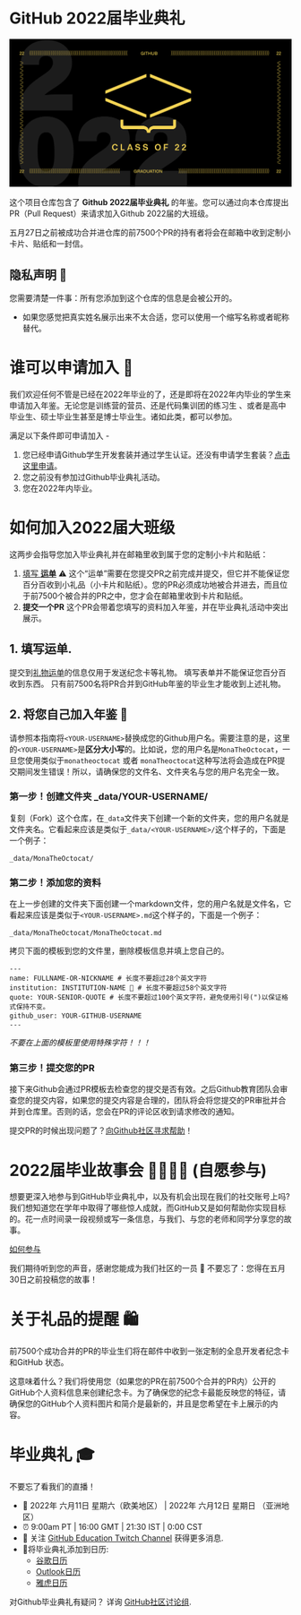 # GitHub 2022届毕业典礼

![顶部展示图片](/assets/GHG_Blog_1.jpg)



这个项目仓库包含了 **Github 2022届毕业典礼** 的年鉴。您可以通过向本仓库提出PR（Pull Request）来请求加入Github 2022届的大班级。

五月27日之前被成功合并进仓库的前7500个PR的持有者将会在邮箱中收到定制小卡片、贴纸和一封信。

## 隐私声明 👀
您需要清楚一件事：所有您添加到这个仓库的信息是会被公开的。
- 如果您感觉把真实姓名展示出来不太合适，您可以使用一个缩写名称或者昵称替代。

# 谁可以申请加入 📝
我们欢迎任何不管是已经在2022年毕业的了，还是即将在2022年内毕业的学生来申请加入年鉴。无论您是训练营的营员、还是代码集训团的练习生 、或者是高中毕业生、硕士毕业生甚至是博士毕业生。诸如此类，都可以参加。

满足以下条件即可申请加入 -
1. 您已经申请Github学生开发套装并通过学生认证。还没有申请学生套装？[点击这里申请](https://education.github.com/discount_requests/student_application?utm_source=2022-06-11-GitHubGraduation)。
2. 您之前没有参加过Github毕业典礼活动。
3. 您在2022年内毕业。

# 如何加入2022届大班级

这两步会指导您加入毕业典礼并在邮箱里收到属于您的定制小卡片和贴纸：
1. [填写 **运单**](https://airtable.com/shrVMo8ItH4wjsO9f)
 ⚠️ 这个“运单”需要在您提交PR之前完成并提交，但它并不能保证您百分百收到小礼品（小卡片和贴纸）。您的PR必须成功地被合并进去，而且位于前7500个被合并的PR之中，您才会在邮箱里收到卡片和贴纸。
2. **提交一个PR** 这个PR会带着您填写的资料加入年鉴，并在毕业典礼活动中突出展示。

## 1. 填写运单.
提交到[礼物运单](https://airtable.com/shrVMo8ItH4wjsO9f)的信息仅用于发送纪念卡等礼物。
填写表单并不能保证您百分百收到东西。
只有前7500名将PR合并到GitHub年鉴的毕业生才能收到上述礼物。

## 2. 将您自己加入年鉴 🏫

请参照本指南将`<YOUR-USERNAME>`替换成您的Github用户名。需要注意的是，这里的`<YOUR-USERNAME>`是**区分大小写**的。比如说，您的用户名是`MonaTheOctocat`，一旦您使用类似于`monatheoctocat` 或者 `monaTheoctocat`这种写法将会造成在PR提交期间发生错误！所以，请确保您的文件名、文件夹名与您的用户名完全一致。

### 第一步！创建文件夹 _data/YOUR-USERNAME/ 

复刻（Fork）这个仓库，在`_data`文件夹下创建一个新的文件夹，您的用户名就是文件夹名。它看起来应该是类似于`_data/<YOUR-USERNAME>/`这个样子的，下面是一个例子：
```
_data/MonaTheOctocat/
```
### 第二步！添加您的资料
在上一步创建的文件夹下面创建一个markdown文件，您的用户名就是文件名，它看起来应该是类似于`<YOUR-USERNAME>.md`这个样子的，下面是一个例子：

```
_data/MonaTheOctocat/MonaTheOctocat.md
```
拷贝下面的模板到您的文件里，删除模板信息并填上您自己的。
```
---
name: FULLNAME-OR-NICKNAME # 长度不要超过28个英文字符
institution: INSTITUTION-NAME 🚩 # 长度不要超过58个英文字符
quote: YOUR-SENIOR-QUOTE # 长度不要超过100个英文字符，避免使用引号(")以保证格式保持不变。
github_user: YOUR-GITHUB-USERNAME
---
```

_不要在上面的模板里使用特殊字符！！！_

### 第三步！提交您的PR

接下来Github会通过PR模板去检查您的提交是否有效。之后Github教育团队会审查您的提交内容，如果您的提交内容是合理的，团队将会将您提交的PR审批并合并到仓库里。否则的话，您会在PR的评论区收到请求修改的通知。

提交PR的时候出现问题了？[向Github社区寻求帮助](https://github.com/orgs/github-community/discussions/categories/github-education)！

# 2022届毕业故事会 👩‍🏫👨‍🏫 (自愿参与)

想要更深入地参与到GitHub毕业典礼中，以及有机会出现在我们的社交账号上吗?
我们想知道您在学年中取得了哪些惊人成就，而GitHub又是如何帮助你实现目标的。花一点时间录一段视频或写一条信息，与我们、与您的老师和同学分享您的故事。

[如何参与](https://drive.google.com/file/d/1AcgUKLXx6WIC5s4eanzOfj8EsiYHARrt/view?usp=sharing)

我们期待听到您的声音，感谢您能成为我们社区的一员 💖 
不要忘了：您得在五月30日之前投稿您的故事！


# 关于礼品的提醒 🛍 
前7500个成功合并的PR的毕业生们将在邮件中收到一张定制的全息开发者纪念卡和GitHub 状态。

这意味着什么？我们将使用您（如果您的PR在前7500个合并的PR内）公开的GitHub个人资料信息来创建纪念卡。为了确保您的纪念卡最能反映您的特征，请确保您的GitHub个人资料图片和简介是最新的，并且是您希望在卡上展示的内容。

# 毕业典礼 🎓 
不要忘了看我们的直播！

- 📆 2022年 六月11日 星期六（欧美地区） | 2022年 六月12日 星期日 （亚洲地区）
- ⏰ 9:00am PT | 16:00 GMT | 21:30 IST | 0:00 CST
- 📍 关注 [GitHub Education Twitch Channel](https://twitch.tv/githubeducation) 获得更多消息.
- 📎将毕业典礼添加到日历:
  - [谷歌日历](https://calendar.google.com/calendar/render?action=TEMPLATE&dates=20220611T160000Z%2F20220611T180000Z&details=&location=https%3A%2F%2Fwww.twitch.tv%2Fgithubeducation&text=%F0%9F%8E%89%F0%9F%8E%8A%20GitHub%20Graduation%202022%20%F0%9F%8E%89%F0%9F%8E%8A)
  - [Outlook日历](https://outlook.live.com/calendar/0/deeplink/compose?allday=false&body=&enddt=2022-06-11T18%3A00%3A00%2B00%3A00&location=https%3A%2F%2Fwww.twitch.tv%2Fgithubeducation&path=%2Fcalendar%2Faction%2Fcompose&rru=addevent&startdt=2022-06-11T16%3A00%3A00%2B00%3A00&subject=%F0%9F%8E%89%F0%9F%8E%8A%20GitHub%20Graduation%202022%20%F0%9F%8E%89%F0%9F%8E%8A)
  - [雅虎日历](https://calendar.yahoo.com/?desc=&dur=&et=20220611T180000Z&in_loc=https%3A%2F%2Fwww.twitch.tv%2Fgithubeducation&st=20220611T160000Z&title=%F0%9F%8E%89%F0%9F%8E%8A%20GitHub%20Graduation%202022%20%F0%9F%8E%89%F0%9F%8E%8A&v=60)


对Github毕业典礼有疑问？ 详询 [GitHub社区讨论组](https://github.com/orgs/github-community/discussions/categories/github-education).
